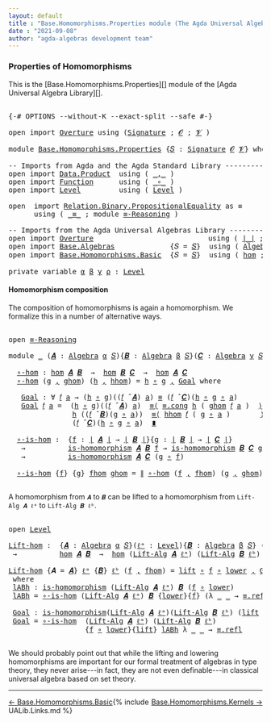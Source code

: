 ```yaml
---
layout: default
title : "Base.Homomorphisms.Properties module (The Agda Universal Algebra Library)"
date : "2021-09-08"
author: "agda-algebras development team"
---
```


### <a id="properties-of-homomorphisms">Properties of Homomorphisms</a>

This is the [Base.Homomorphisms.Properties][] module of the [Agda Universal Algebra Library][].

<pre class="Agda">

<a id="355" class="Symbol">{-#</a> <a id="359" class="Keyword">OPTIONS</a> <a id="367" class="Pragma">--without-K</a> <a id="379" class="Pragma">--exact-split</a> <a id="393" class="Pragma">--safe</a> <a id="400" class="Symbol">#-}</a>

<a id="405" class="Keyword">open</a> <a id="410" class="Keyword">import</a> <a id="417" href="Overture.html" class="Module">Overture</a> <a id="426" class="Keyword">using</a> <a id="432" class="Symbol">(</a><a id="433" href="Overture.Signatures.html#3171" class="Function">Signature</a> <a id="443" class="Symbol">;</a> <a id="445" href="Overture.Signatures.html#520" class="Generalizable">𝓞</a> <a id="447" class="Symbol">;</a> <a id="449" href="Overture.Signatures.html#522" class="Generalizable">𝓥</a> <a id="451" class="Symbol">)</a>

<a id="454" class="Keyword">module</a> <a id="461" href="Base.Homomorphisms.Properties.html" class="Module">Base.Homomorphisms.Properties</a> <a id="491" class="Symbol">{</a><a id="492" href="Base.Homomorphisms.Properties.html#492" class="Bound">𝑆</a> <a id="494" class="Symbol">:</a> <a id="496" href="Overture.Signatures.html#3171" class="Function">Signature</a> <a id="506" href="Overture.Signatures.html#520" class="Generalizable">𝓞</a> <a id="508" href="Overture.Signatures.html#522" class="Generalizable">𝓥</a><a id="509" class="Symbol">}</a> <a id="511" class="Keyword">where</a>

<a id="518" class="Comment">-- Imports from Agda and the Agda Standard Library --------------------------------</a>
<a id="602" class="Keyword">open</a> <a id="607" class="Keyword">import</a> <a id="614" href="Data.Product.html" class="Module">Data.Product</a>  <a id="628" class="Keyword">using</a> <a id="634" class="Symbol">(</a> <a id="636" href="Agda.Builtin.Sigma.html#236" class="InductiveConstructor Operator">_,_</a> <a id="640" class="Symbol">)</a>
<a id="642" class="Keyword">open</a> <a id="647" class="Keyword">import</a> <a id="654" href="Function.html" class="Module">Function</a>      <a id="668" class="Keyword">using</a> <a id="674" class="Symbol">(</a> <a id="676" href="Function.Base.html#1031" class="Function Operator">_∘_</a> <a id="680" class="Symbol">)</a>
<a id="682" class="Keyword">open</a> <a id="687" class="Keyword">import</a> <a id="694" href="Level.html" class="Module">Level</a>         <a id="708" class="Keyword">using</a> <a id="714" class="Symbol">(</a> <a id="716" href="Agda.Primitive.html#597" class="Postulate">Level</a> <a id="722" class="Symbol">)</a>

<a id="725" class="Keyword">open</a>  <a id="731" class="Keyword">import</a> <a id="738" href="Relation.Binary.PropositionalEquality.html" class="Module">Relation.Binary.PropositionalEquality</a> <a id="776" class="Symbol">as</a> <a id="779" class="Module">≡</a>
      <a id="787" class="Keyword">using</a> <a id="793" class="Symbol">(</a> <a id="795" href="Agda.Builtin.Equality.html#151" class="Datatype Operator">_≡_</a> <a id="799" class="Symbol">;</a> <a id="801" class="Keyword">module</a> <a id="808" href="Relation.Binary.PropositionalEquality.Core.html#2708" class="Module">≡-Reasoning</a> <a id="820" class="Symbol">)</a>

<a id="823" class="Comment">-- Imports from the Agda Universal Algebras Library --------------------------------</a>
<a id="908" class="Keyword">open</a> <a id="913" class="Keyword">import</a> <a id="920" href="Overture.html" class="Module">Overture</a>                           <a id="955" class="Keyword">using</a> <a id="961" class="Symbol">(</a> <a id="963" href="Overture.Basic.html#4303" class="Function Operator">∣_∣</a> <a id="967" class="Symbol">;</a> <a id="969" href="Overture.Basic.html#4341" class="Function Operator">∥_∥</a> <a id="973" class="Symbol">)</a>
<a id="975" class="Keyword">open</a> <a id="980" class="Keyword">import</a> <a id="987" href="Base.Algebras.html" class="Module">Base.Algebras</a>             <a id="1013" class="Symbol">{</a><a id="1014" class="Argument">𝑆</a> <a id="1016" class="Symbol">=</a> <a id="1018" href="Base.Homomorphisms.Properties.html#492" class="Bound">𝑆</a><a id="1019" class="Symbol">}</a>  <a id="1022" class="Keyword">using</a> <a id="1028" class="Symbol">(</a> <a id="1030" href="Base.Algebras.Basic.html#3051" class="Function">Algebra</a> <a id="1038" class="Symbol">;</a> <a id="1040" href="Base.Algebras.Basic.html#6152" class="Function Operator">_̂_</a> <a id="1044" class="Symbol">;</a> <a id="1046" href="Base.Algebras.Basic.html#7594" class="Function">Lift-Alg</a> <a id="1055" class="Symbol">)</a>
<a id="1057" class="Keyword">open</a> <a id="1062" class="Keyword">import</a> <a id="1069" href="Base.Homomorphisms.Basic.html" class="Module">Base.Homomorphisms.Basic</a>  <a id="1095" class="Symbol">{</a><a id="1096" class="Argument">𝑆</a> <a id="1098" class="Symbol">=</a> <a id="1100" href="Base.Homomorphisms.Properties.html#492" class="Bound">𝑆</a><a id="1101" class="Symbol">}</a>  <a id="1104" class="Keyword">using</a> <a id="1110" class="Symbol">(</a> <a id="1112" href="Base.Homomorphisms.Basic.html#2738" class="Function">hom</a> <a id="1116" class="Symbol">;</a> <a id="1118" href="Base.Homomorphisms.Basic.html#2629" class="Function">is-homomorphism</a> <a id="1134" class="Symbol">)</a>

<a id="1137" class="Keyword">private</a> <a id="1145" class="Keyword">variable</a> <a id="1154" href="Base.Homomorphisms.Properties.html#1154" class="Generalizable">α</a> <a id="1156" href="Base.Homomorphisms.Properties.html#1156" class="Generalizable">β</a> <a id="1158" href="Base.Homomorphisms.Properties.html#1158" class="Generalizable">γ</a> <a id="1160" href="Base.Homomorphisms.Properties.html#1160" class="Generalizable">ρ</a> <a id="1162" class="Symbol">:</a> <a id="1164" href="Agda.Primitive.html#597" class="Postulate">Level</a>
</pre>


#### <a id="homomorphism-composition">Homomorphism composition</a>

The composition of homomorphisms is again a homomorphism.  We formalize this in a
number of alternative ways.

<pre class="Agda">

<a id="1376" class="Keyword">open</a> <a id="1381" href="Relation.Binary.PropositionalEquality.Core.html#2708" class="Module">≡-Reasoning</a>

<a id="1394" class="Keyword">module</a> <a id="1401" href="Base.Homomorphisms.Properties.html#1401" class="Module">_</a> <a id="1403" class="Symbol">(</a><a id="1404" href="Base.Homomorphisms.Properties.html#1404" class="Bound">𝑨</a> <a id="1406" class="Symbol">:</a> <a id="1408" href="Base.Algebras.Basic.html#3051" class="Function">Algebra</a> <a id="1416" href="Base.Homomorphisms.Properties.html#1154" class="Generalizable">α</a> <a id="1418" href="Base.Homomorphisms.Properties.html#492" class="Bound">𝑆</a><a id="1419" class="Symbol">){</a><a id="1421" href="Base.Homomorphisms.Properties.html#1421" class="Bound">𝑩</a> <a id="1423" class="Symbol">:</a> <a id="1425" href="Base.Algebras.Basic.html#3051" class="Function">Algebra</a> <a id="1433" href="Base.Homomorphisms.Properties.html#1156" class="Generalizable">β</a> <a id="1435" href="Base.Homomorphisms.Properties.html#492" class="Bound">𝑆</a><a id="1436" class="Symbol">}(</a><a id="1438" href="Base.Homomorphisms.Properties.html#1438" class="Bound">𝑪</a> <a id="1440" class="Symbol">:</a> <a id="1442" href="Base.Algebras.Basic.html#3051" class="Function">Algebra</a> <a id="1450" href="Base.Homomorphisms.Properties.html#1158" class="Generalizable">γ</a> <a id="1452" href="Base.Homomorphisms.Properties.html#492" class="Bound">𝑆</a><a id="1453" class="Symbol">)</a> <a id="1455" class="Keyword">where</a>

  <a id="1464" href="Base.Homomorphisms.Properties.html#1464" class="Function">∘-hom</a> <a id="1470" class="Symbol">:</a> <a id="1472" href="Base.Homomorphisms.Basic.html#2738" class="Function">hom</a> <a id="1476" href="Base.Homomorphisms.Properties.html#1404" class="Bound">𝑨</a> <a id="1478" href="Base.Homomorphisms.Properties.html#1421" class="Bound">𝑩</a>  <a id="1481" class="Symbol">→</a>  <a id="1484" href="Base.Homomorphisms.Basic.html#2738" class="Function">hom</a> <a id="1488" href="Base.Homomorphisms.Properties.html#1421" class="Bound">𝑩</a> <a id="1490" href="Base.Homomorphisms.Properties.html#1438" class="Bound">𝑪</a>  <a id="1493" class="Symbol">→</a>  <a id="1496" href="Base.Homomorphisms.Basic.html#2738" class="Function">hom</a> <a id="1500" href="Base.Homomorphisms.Properties.html#1404" class="Bound">𝑨</a> <a id="1502" href="Base.Homomorphisms.Properties.html#1438" class="Bound">𝑪</a>
  <a id="1506" href="Base.Homomorphisms.Properties.html#1464" class="Function">∘-hom</a> <a id="1512" class="Symbol">(</a><a id="1513" href="Base.Homomorphisms.Properties.html#1513" class="Bound">g</a> <a id="1515" href="Agda.Builtin.Sigma.html#236" class="InductiveConstructor Operator">,</a> <a id="1517" href="Base.Homomorphisms.Properties.html#1517" class="Bound">ghom</a><a id="1521" class="Symbol">)</a> <a id="1523" class="Symbol">(</a><a id="1524" href="Base.Homomorphisms.Properties.html#1524" class="Bound">h</a> <a id="1526" href="Agda.Builtin.Sigma.html#236" class="InductiveConstructor Operator">,</a> <a id="1528" href="Base.Homomorphisms.Properties.html#1528" class="Bound">hhom</a><a id="1532" class="Symbol">)</a> <a id="1534" class="Symbol">=</a> <a id="1536" href="Base.Homomorphisms.Properties.html#1524" class="Bound">h</a> <a id="1538" href="Function.Base.html#1031" class="Function Operator">∘</a> <a id="1540" href="Base.Homomorphisms.Properties.html#1513" class="Bound">g</a> <a id="1542" href="Agda.Builtin.Sigma.html#236" class="InductiveConstructor Operator">,</a> <a id="1544" href="Base.Homomorphisms.Properties.html#1559" class="Function">Goal</a> <a id="1549" class="Keyword">where</a>

   <a id="1559" href="Base.Homomorphisms.Properties.html#1559" class="Function">Goal</a> <a id="1564" class="Symbol">:</a> <a id="1566" class="Symbol">∀</a> <a id="1568" href="Base.Homomorphisms.Properties.html#1568" class="Bound">𝑓</a> <a id="1570" href="Base.Homomorphisms.Properties.html#1570" class="Bound">a</a> <a id="1572" class="Symbol">→</a> <a id="1574" class="Symbol">(</a><a id="1575" href="Base.Homomorphisms.Properties.html#1524" class="Bound">h</a> <a id="1577" href="Function.Base.html#1031" class="Function Operator">∘</a> <a id="1579" href="Base.Homomorphisms.Properties.html#1513" class="Bound">g</a><a id="1580" class="Symbol">)((</a><a id="1583" href="Base.Homomorphisms.Properties.html#1568" class="Bound">𝑓</a> <a id="1585" href="Base.Algebras.Basic.html#6152" class="Function Operator">̂</a> <a id="1587" href="Base.Homomorphisms.Properties.html#1404" class="Bound">𝑨</a><a id="1588" class="Symbol">)</a> <a id="1590" href="Base.Homomorphisms.Properties.html#1570" class="Bound">a</a><a id="1591" class="Symbol">)</a> <a id="1593" href="Agda.Builtin.Equality.html#151" class="Datatype Operator">≡</a> <a id="1595" class="Symbol">(</a><a id="1596" href="Base.Homomorphisms.Properties.html#1568" class="Bound">𝑓</a> <a id="1598" href="Base.Algebras.Basic.html#6152" class="Function Operator">̂</a> <a id="1600" href="Base.Homomorphisms.Properties.html#1438" class="Bound">𝑪</a><a id="1601" class="Symbol">)(</a><a id="1603" href="Base.Homomorphisms.Properties.html#1524" class="Bound">h</a> <a id="1605" href="Function.Base.html#1031" class="Function Operator">∘</a> <a id="1607" href="Base.Homomorphisms.Properties.html#1513" class="Bound">g</a> <a id="1609" href="Function.Base.html#1031" class="Function Operator">∘</a> <a id="1611" href="Base.Homomorphisms.Properties.html#1570" class="Bound">a</a><a id="1612" class="Symbol">)</a>
   <a id="1617" href="Base.Homomorphisms.Properties.html#1559" class="Function">Goal</a> <a id="1622" href="Base.Homomorphisms.Properties.html#1622" class="Bound">𝑓</a> <a id="1624" href="Base.Homomorphisms.Properties.html#1624" class="Bound">a</a> <a id="1626" class="Symbol">=</a>  <a id="1629" class="Symbol">(</a><a id="1630" href="Base.Homomorphisms.Properties.html#1524" class="Bound">h</a> <a id="1632" href="Function.Base.html#1031" class="Function Operator">∘</a> <a id="1634" href="Base.Homomorphisms.Properties.html#1513" class="Bound">g</a><a id="1635" class="Symbol">)((</a><a id="1638" href="Base.Homomorphisms.Properties.html#1622" class="Bound">𝑓</a> <a id="1640" href="Base.Algebras.Basic.html#6152" class="Function Operator">̂</a> <a id="1642" href="Base.Homomorphisms.Properties.html#1404" class="Bound">𝑨</a><a id="1643" class="Symbol">)</a> <a id="1645" href="Base.Homomorphisms.Properties.html#1624" class="Bound">a</a><a id="1646" class="Symbol">)</a>  <a id="1649" href="Relation.Binary.PropositionalEquality.Core.html#2923" class="Function">≡⟨</a> <a id="1652" href="Relation.Binary.PropositionalEquality.Core.html#1130" class="Function">≡.cong</a> <a id="1659" href="Base.Homomorphisms.Properties.html#1524" class="Bound">h</a> <a id="1661" class="Symbol">(</a> <a id="1663" href="Base.Homomorphisms.Properties.html#1517" class="Bound">ghom</a> <a id="1668" href="Base.Homomorphisms.Properties.html#1622" class="Bound">𝑓</a> <a id="1670" href="Base.Homomorphisms.Properties.html#1624" class="Bound">a</a> <a id="1672" class="Symbol">)</a>  <a id="1675" href="Relation.Binary.PropositionalEquality.Core.html#2923" class="Function">⟩</a>
               <a id="1692" href="Base.Homomorphisms.Properties.html#1524" class="Bound">h</a> <a id="1694" class="Symbol">((</a><a id="1696" href="Base.Homomorphisms.Properties.html#1622" class="Bound">𝑓</a> <a id="1698" href="Base.Algebras.Basic.html#6152" class="Function Operator">̂</a> <a id="1700" href="Base.Homomorphisms.Properties.html#1421" class="Bound">𝑩</a><a id="1701" class="Symbol">)(</a><a id="1703" href="Base.Homomorphisms.Properties.html#1513" class="Bound">g</a> <a id="1705" href="Function.Base.html#1031" class="Function Operator">∘</a> <a id="1707" href="Base.Homomorphisms.Properties.html#1624" class="Bound">a</a><a id="1708" class="Symbol">))</a>  <a id="1712" href="Relation.Binary.PropositionalEquality.Core.html#2923" class="Function">≡⟨</a> <a id="1715" href="Base.Homomorphisms.Properties.html#1528" class="Bound">hhom</a> <a id="1720" href="Base.Homomorphisms.Properties.html#1622" class="Bound">𝑓</a> <a id="1722" class="Symbol">(</a> <a id="1724" href="Base.Homomorphisms.Properties.html#1513" class="Bound">g</a> <a id="1726" href="Function.Base.html#1031" class="Function Operator">∘</a> <a id="1728" href="Base.Homomorphisms.Properties.html#1624" class="Bound">a</a> <a id="1730" class="Symbol">)</a>       <a id="1738" href="Relation.Binary.PropositionalEquality.Core.html#2923" class="Function">⟩</a>
               <a id="1755" class="Symbol">(</a><a id="1756" href="Base.Homomorphisms.Properties.html#1622" class="Bound">𝑓</a> <a id="1758" href="Base.Algebras.Basic.html#6152" class="Function Operator">̂</a> <a id="1760" href="Base.Homomorphisms.Properties.html#1438" class="Bound">𝑪</a><a id="1761" class="Symbol">)(</a><a id="1763" href="Base.Homomorphisms.Properties.html#1524" class="Bound">h</a> <a id="1765" href="Function.Base.html#1031" class="Function Operator">∘</a> <a id="1767" href="Base.Homomorphisms.Properties.html#1513" class="Bound">g</a> <a id="1769" href="Function.Base.html#1031" class="Function Operator">∘</a> <a id="1771" href="Base.Homomorphisms.Properties.html#1624" class="Bound">a</a><a id="1772" class="Symbol">)</a>  <a id="1775" href="Relation.Binary.PropositionalEquality.Core.html#3105" class="Function Operator">∎</a>

  <a id="1780" href="Base.Homomorphisms.Properties.html#1780" class="Function">∘-is-hom</a> <a id="1789" class="Symbol">:</a>  <a id="1792" class="Symbol">{</a><a id="1793" href="Base.Homomorphisms.Properties.html#1793" class="Bound">f</a> <a id="1795" class="Symbol">:</a> <a id="1797" href="Overture.Basic.html#4303" class="Function Operator">∣</a> <a id="1799" href="Base.Homomorphisms.Properties.html#1404" class="Bound">𝑨</a> <a id="1801" href="Overture.Basic.html#4303" class="Function Operator">∣</a> <a id="1803" class="Symbol">→</a> <a id="1805" href="Overture.Basic.html#4303" class="Function Operator">∣</a> <a id="1807" href="Base.Homomorphisms.Properties.html#1421" class="Bound">𝑩</a> <a id="1809" href="Overture.Basic.html#4303" class="Function Operator">∣</a><a id="1810" class="Symbol">}{</a><a id="1812" href="Base.Homomorphisms.Properties.html#1812" class="Bound">g</a> <a id="1814" class="Symbol">:</a> <a id="1816" href="Overture.Basic.html#4303" class="Function Operator">∣</a> <a id="1818" href="Base.Homomorphisms.Properties.html#1421" class="Bound">𝑩</a> <a id="1820" href="Overture.Basic.html#4303" class="Function Operator">∣</a> <a id="1822" class="Symbol">→</a> <a id="1824" href="Overture.Basic.html#4303" class="Function Operator">∣</a> <a id="1826" href="Base.Homomorphisms.Properties.html#1438" class="Bound">𝑪</a> <a id="1828" href="Overture.Basic.html#4303" class="Function Operator">∣</a><a id="1829" class="Symbol">}</a>
   <a id="1834" class="Symbol">→</a>          <a id="1845" href="Base.Homomorphisms.Basic.html#2629" class="Function">is-homomorphism</a> <a id="1861" href="Base.Homomorphisms.Properties.html#1404" class="Bound">𝑨</a> <a id="1863" href="Base.Homomorphisms.Properties.html#1421" class="Bound">𝑩</a> <a id="1865" href="Base.Homomorphisms.Properties.html#1793" class="Bound">f</a> <a id="1867" class="Symbol">→</a> <a id="1869" href="Base.Homomorphisms.Basic.html#2629" class="Function">is-homomorphism</a> <a id="1885" href="Base.Homomorphisms.Properties.html#1421" class="Bound">𝑩</a> <a id="1887" href="Base.Homomorphisms.Properties.html#1438" class="Bound">𝑪</a> <a id="1889" href="Base.Homomorphisms.Properties.html#1812" class="Bound">g</a>
   <a id="1894" class="Symbol">→</a>          <a id="1905" href="Base.Homomorphisms.Basic.html#2629" class="Function">is-homomorphism</a> <a id="1921" href="Base.Homomorphisms.Properties.html#1404" class="Bound">𝑨</a> <a id="1923" href="Base.Homomorphisms.Properties.html#1438" class="Bound">𝑪</a> <a id="1925" class="Symbol">(</a><a id="1926" href="Base.Homomorphisms.Properties.html#1812" class="Bound">g</a> <a id="1928" href="Function.Base.html#1031" class="Function Operator">∘</a> <a id="1930" href="Base.Homomorphisms.Properties.html#1793" class="Bound">f</a><a id="1931" class="Symbol">)</a>

  <a id="1936" href="Base.Homomorphisms.Properties.html#1780" class="Function">∘-is-hom</a> <a id="1945" class="Symbol">{</a><a id="1946" href="Base.Homomorphisms.Properties.html#1946" class="Bound">f</a><a id="1947" class="Symbol">}</a> <a id="1949" class="Symbol">{</a><a id="1950" href="Base.Homomorphisms.Properties.html#1950" class="Bound">g</a><a id="1951" class="Symbol">}</a> <a id="1953" href="Base.Homomorphisms.Properties.html#1953" class="Bound">fhom</a> <a id="1958" href="Base.Homomorphisms.Properties.html#1958" class="Bound">ghom</a> <a id="1963" class="Symbol">=</a> <a id="1965" href="Overture.Basic.html#4341" class="Function Operator">∥</a> <a id="1967" href="Base.Homomorphisms.Properties.html#1464" class="Function">∘-hom</a> <a id="1973" class="Symbol">(</a><a id="1974" href="Base.Homomorphisms.Properties.html#1946" class="Bound">f</a> <a id="1976" href="Agda.Builtin.Sigma.html#236" class="InductiveConstructor Operator">,</a> <a id="1978" href="Base.Homomorphisms.Properties.html#1953" class="Bound">fhom</a><a id="1982" class="Symbol">)</a> <a id="1984" class="Symbol">(</a><a id="1985" href="Base.Homomorphisms.Properties.html#1950" class="Bound">g</a> <a id="1987" href="Agda.Builtin.Sigma.html#236" class="InductiveConstructor Operator">,</a> <a id="1989" href="Base.Homomorphisms.Properties.html#1958" class="Bound">ghom</a><a id="1993" class="Symbol">)</a> <a id="1995" href="Overture.Basic.html#4341" class="Function Operator">∥</a>

</pre>

A homomorphism from `𝑨` to `𝑩` can be lifted to a homomorphism from
`Lift-Alg 𝑨 ℓᵃ` to `Lift-Alg 𝑩 ℓᵇ`.

<pre class="Agda">

<a id="2129" class="Keyword">open</a> <a id="2134" href="Level.html" class="Module">Level</a>

<a id="Lift-hom"></a><a id="2141" href="Base.Homomorphisms.Properties.html#2141" class="Function">Lift-hom</a> <a id="2150" class="Symbol">:</a>  <a id="2153" class="Symbol">{</a><a id="2154" href="Base.Homomorphisms.Properties.html#2154" class="Bound">𝑨</a> <a id="2156" class="Symbol">:</a> <a id="2158" href="Base.Algebras.Basic.html#3051" class="Function">Algebra</a> <a id="2166" href="Base.Homomorphisms.Properties.html#1154" class="Generalizable">α</a> <a id="2168" href="Base.Homomorphisms.Properties.html#492" class="Bound">𝑆</a><a id="2169" class="Symbol">}(</a><a id="2171" href="Base.Homomorphisms.Properties.html#2171" class="Bound">ℓᵃ</a> <a id="2174" class="Symbol">:</a> <a id="2176" href="Agda.Primitive.html#597" class="Postulate">Level</a><a id="2181" class="Symbol">){</a><a id="2183" href="Base.Homomorphisms.Properties.html#2183" class="Bound">𝑩</a> <a id="2185" class="Symbol">:</a> <a id="2187" href="Base.Algebras.Basic.html#3051" class="Function">Algebra</a> <a id="2195" href="Base.Homomorphisms.Properties.html#1156" class="Generalizable">β</a> <a id="2197" href="Base.Homomorphisms.Properties.html#492" class="Bound">𝑆</a><a id="2198" class="Symbol">}</a> <a id="2200" class="Symbol">(</a><a id="2201" href="Base.Homomorphisms.Properties.html#2201" class="Bound">ℓᵇ</a> <a id="2204" class="Symbol">:</a> <a id="2206" href="Agda.Primitive.html#597" class="Postulate">Level</a><a id="2211" class="Symbol">)</a>
 <a id="2214" class="Symbol">→</a>          <a id="2225" href="Base.Homomorphisms.Basic.html#2738" class="Function">hom</a> <a id="2229" href="Base.Homomorphisms.Properties.html#2154" class="Bound">𝑨</a> <a id="2231" href="Base.Homomorphisms.Properties.html#2183" class="Bound">𝑩</a>  <a id="2234" class="Symbol">→</a>  <a id="2237" href="Base.Homomorphisms.Basic.html#2738" class="Function">hom</a> <a id="2241" class="Symbol">(</a><a id="2242" href="Base.Algebras.Basic.html#7594" class="Function">Lift-Alg</a> <a id="2251" href="Base.Homomorphisms.Properties.html#2154" class="Bound">𝑨</a> <a id="2253" href="Base.Homomorphisms.Properties.html#2171" class="Bound">ℓᵃ</a><a id="2255" class="Symbol">)</a> <a id="2257" class="Symbol">(</a><a id="2258" href="Base.Algebras.Basic.html#7594" class="Function">Lift-Alg</a> <a id="2267" href="Base.Homomorphisms.Properties.html#2183" class="Bound">𝑩</a> <a id="2269" href="Base.Homomorphisms.Properties.html#2201" class="Bound">ℓᵇ</a><a id="2271" class="Symbol">)</a>

<a id="2274" href="Base.Homomorphisms.Properties.html#2141" class="Function">Lift-hom</a> <a id="2283" class="Symbol">{</a><a id="2284" class="Argument">𝑨</a> <a id="2286" class="Symbol">=</a> <a id="2288" href="Base.Homomorphisms.Properties.html#2288" class="Bound">𝑨</a><a id="2289" class="Symbol">}</a> <a id="2291" href="Base.Homomorphisms.Properties.html#2291" class="Bound">ℓᵃ</a> <a id="2294" class="Symbol">{</a><a id="2295" href="Base.Homomorphisms.Properties.html#2295" class="Bound">𝑩</a><a id="2296" class="Symbol">}</a> <a id="2298" href="Base.Homomorphisms.Properties.html#2298" class="Bound">ℓᵇ</a> <a id="2301" class="Symbol">(</a><a id="2302" href="Base.Homomorphisms.Properties.html#2302" class="Bound">f</a> <a id="2304" href="Agda.Builtin.Sigma.html#236" class="InductiveConstructor Operator">,</a> <a id="2306" href="Base.Homomorphisms.Properties.html#2306" class="Bound">fhom</a><a id="2310" class="Symbol">)</a> <a id="2312" class="Symbol">=</a> <a id="2314" href="Level.html#457" class="InductiveConstructor">lift</a> <a id="2319" href="Function.Base.html#1031" class="Function Operator">∘</a> <a id="2321" href="Base.Homomorphisms.Properties.html#2302" class="Bound">f</a> <a id="2323" href="Function.Base.html#1031" class="Function Operator">∘</a> <a id="2325" href="Level.html#470" class="Field">lower</a> <a id="2331" href="Agda.Builtin.Sigma.html#236" class="InductiveConstructor Operator">,</a> <a id="2333" href="Base.Homomorphisms.Properties.html#2469" class="Function">Goal</a>
 <a id="2339" class="Keyword">where</a>
 <a id="2346" href="Base.Homomorphisms.Properties.html#2346" class="Function">lABh</a> <a id="2351" class="Symbol">:</a> <a id="2353" href="Base.Homomorphisms.Basic.html#2629" class="Function">is-homomorphism</a> <a id="2369" class="Symbol">(</a><a id="2370" href="Base.Algebras.Basic.html#7594" class="Function">Lift-Alg</a> <a id="2379" href="Base.Homomorphisms.Properties.html#2288" class="Bound">𝑨</a> <a id="2381" href="Base.Homomorphisms.Properties.html#2291" class="Bound">ℓᵃ</a><a id="2383" class="Symbol">)</a> <a id="2385" href="Base.Homomorphisms.Properties.html#2295" class="Bound">𝑩</a> <a id="2387" class="Symbol">(</a><a id="2388" href="Base.Homomorphisms.Properties.html#2302" class="Bound">f</a> <a id="2390" href="Function.Base.html#1031" class="Function Operator">∘</a> <a id="2392" href="Level.html#470" class="Field">lower</a><a id="2397" class="Symbol">)</a>
 <a id="2400" href="Base.Homomorphisms.Properties.html#2346" class="Function">lABh</a> <a id="2405" class="Symbol">=</a> <a id="2407" href="Base.Homomorphisms.Properties.html#1780" class="Function">∘-is-hom</a> <a id="2416" class="Symbol">(</a><a id="2417" href="Base.Algebras.Basic.html#7594" class="Function">Lift-Alg</a> <a id="2426" href="Base.Homomorphisms.Properties.html#2288" class="Bound">𝑨</a> <a id="2428" href="Base.Homomorphisms.Properties.html#2291" class="Bound">ℓᵃ</a><a id="2430" class="Symbol">)</a> <a id="2432" href="Base.Homomorphisms.Properties.html#2295" class="Bound">𝑩</a> <a id="2434" class="Symbol">{</a><a id="2435" href="Level.html#470" class="Field">lower</a><a id="2440" class="Symbol">}{</a><a id="2442" href="Base.Homomorphisms.Properties.html#2302" class="Bound">f</a><a id="2443" class="Symbol">}</a> <a id="2445" class="Symbol">(λ</a> <a id="2448" href="Base.Homomorphisms.Properties.html#2448" class="Bound">_</a> <a id="2450" href="Base.Homomorphisms.Properties.html#2450" class="Bound">_</a> <a id="2452" class="Symbol">→</a> <a id="2454" href="Agda.Builtin.Equality.html#208" class="InductiveConstructor">≡.refl</a><a id="2460" class="Symbol">)</a> <a id="2462" href="Base.Homomorphisms.Properties.html#2306" class="Bound">fhom</a>

 <a id="2469" href="Base.Homomorphisms.Properties.html#2469" class="Function">Goal</a> <a id="2474" class="Symbol">:</a> <a id="2476" href="Base.Homomorphisms.Basic.html#2629" class="Function">is-homomorphism</a><a id="2491" class="Symbol">(</a><a id="2492" href="Base.Algebras.Basic.html#7594" class="Function">Lift-Alg</a> <a id="2501" href="Base.Homomorphisms.Properties.html#2288" class="Bound">𝑨</a> <a id="2503" href="Base.Homomorphisms.Properties.html#2291" class="Bound">ℓᵃ</a><a id="2505" class="Symbol">)(</a><a id="2507" href="Base.Algebras.Basic.html#7594" class="Function">Lift-Alg</a> <a id="2516" href="Base.Homomorphisms.Properties.html#2295" class="Bound">𝑩</a> <a id="2518" href="Base.Homomorphisms.Properties.html#2298" class="Bound">ℓᵇ</a><a id="2520" class="Symbol">)</a> <a id="2522" class="Symbol">(</a><a id="2523" href="Level.html#457" class="InductiveConstructor">lift</a> <a id="2528" href="Function.Base.html#1031" class="Function Operator">∘</a> <a id="2530" class="Symbol">(</a><a id="2531" href="Base.Homomorphisms.Properties.html#2302" class="Bound">f</a> <a id="2533" href="Function.Base.html#1031" class="Function Operator">∘</a> <a id="2535" href="Level.html#470" class="Field">lower</a><a id="2540" class="Symbol">))</a>
 <a id="2544" href="Base.Homomorphisms.Properties.html#2469" class="Function">Goal</a> <a id="2549" class="Symbol">=</a> <a id="2551" href="Base.Homomorphisms.Properties.html#1780" class="Function">∘-is-hom</a>  <a id="2561" class="Symbol">(</a><a id="2562" href="Base.Algebras.Basic.html#7594" class="Function">Lift-Alg</a> <a id="2571" href="Base.Homomorphisms.Properties.html#2288" class="Bound">𝑨</a> <a id="2573" href="Base.Homomorphisms.Properties.html#2291" class="Bound">ℓᵃ</a><a id="2575" class="Symbol">)</a> <a id="2577" class="Symbol">(</a><a id="2578" href="Base.Algebras.Basic.html#7594" class="Function">Lift-Alg</a> <a id="2587" href="Base.Homomorphisms.Properties.html#2295" class="Bound">𝑩</a> <a id="2589" href="Base.Homomorphisms.Properties.html#2298" class="Bound">ℓᵇ</a><a id="2591" class="Symbol">)</a>
                  <a id="2611" class="Symbol">{</a><a id="2612" href="Base.Homomorphisms.Properties.html#2302" class="Bound">f</a> <a id="2614" href="Function.Base.html#1031" class="Function Operator">∘</a> <a id="2616" href="Level.html#470" class="Field">lower</a><a id="2621" class="Symbol">}{</a><a id="2623" href="Level.html#457" class="InductiveConstructor">lift</a><a id="2627" class="Symbol">}</a> <a id="2629" href="Base.Homomorphisms.Properties.html#2346" class="Function">lABh</a> <a id="2634" class="Symbol">λ</a> <a id="2636" href="Base.Homomorphisms.Properties.html#2636" class="Bound">_</a> <a id="2638" href="Base.Homomorphisms.Properties.html#2638" class="Bound">_</a> <a id="2640" class="Symbol">→</a> <a id="2642" href="Agda.Builtin.Equality.html#208" class="InductiveConstructor">≡.refl</a>

</pre>

We should probably point out that while the lifting and lowering homomorphisms
are important for our formal treatment of algebras in type theory, they never
arise---in fact, they are not even definable---in classical universal algebra
based on set theory.

---------------------------------

<span style="float:left;">[← Base.Homomorphisms.Basic](Base.Homomorphisms.Basic.html)</span>
<span style="float:right;">[Base.Homomorphisms.Kernels →](Base.Homomorphisms.Kernels.html)</span>

{% include UALib.Links.md %}
